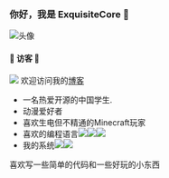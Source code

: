 ### 你好，我是 ExquisiteCore 👋
![头像](https://ooo.0x0.ooo/2023/12/22/OKg1cM.webp)
#### 🎄 访客 🎄
![](https://moe-counter.glitch.me/get/@exquisitecore?theme=meborru)
欢迎访问我的[博客](blog.exquisitecore.xyz)
- 一名热爱开源的中国学生.
- 动漫爱好者
- 喜欢生电但不精通的Minecraft玩家
- 喜欢的编程语言![](https://img.shields.io/badge/-Csharp-purple?style=flat-square&logo=Csharp&logoColor=fff)![](https://img.shields.io/badge/-C++-blue?style=flat-square&logo=c%2B%2B&logoColor=fff)![](https://img.shields.io/badge/-Rust-tan?style=flat-square&logo=Rust&logoColor=fff)
- 我的系统![](https://img.shields.io/badge/-windows-blue?style=flat-square&logo=windows&logoColor=fff)![](https://img.shields.io/badge/-ubuntu-orange?style=flat-square&logo=ubuntu&logoColor=fff)


喜欢写一些简单的代码和一些好玩的小东西
